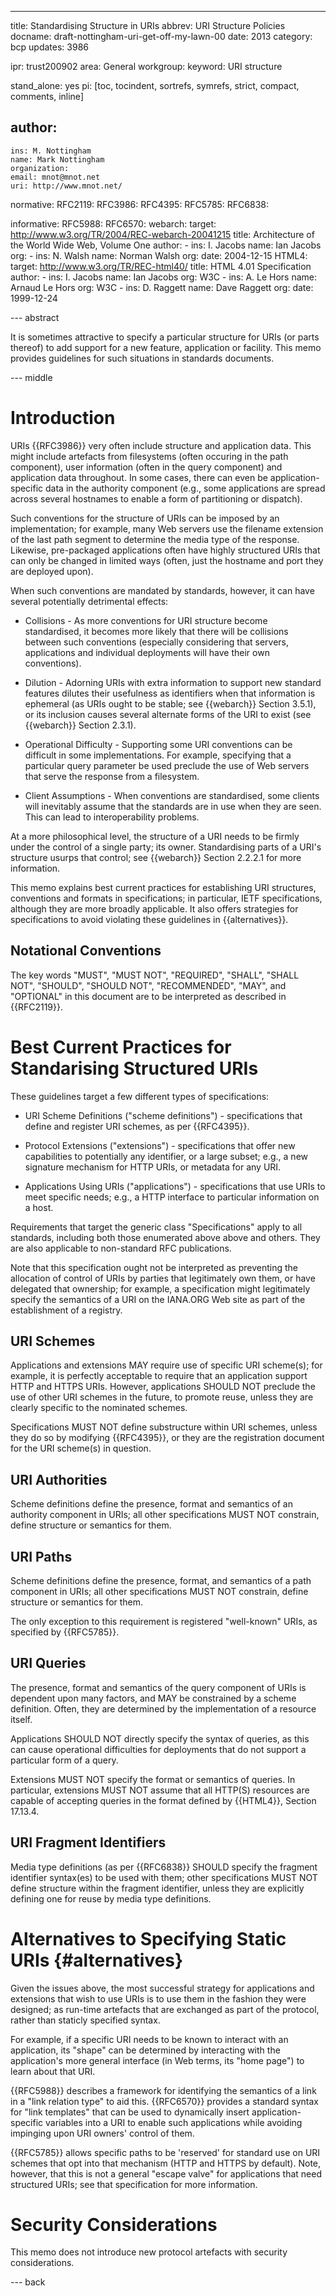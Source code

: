 ---
title: Standardising Structure in URIs
abbrev: URI Structure Policies
docname: draft-nottingham-uri-get-off-my-lawn-00
date: 2013
category: bcp
updates: 3986

ipr: trust200902
area: General
workgroup: 
keyword: URI structure

stand_alone: yes
pi: [toc, tocindent, sortrefs, symrefs, strict, compact, comments, inline]

author:
 -
    ins: M. Nottingham
    name: Mark Nottingham
    organization: 
    email: mnot@mnot.net
    uri: http://www.mnot.net/

normative:
  RFC2119:
  RFC3986:
  RFC4395:
  RFC5785:
  RFC6838:

informative:
  RFC5988:
  RFC6570:
  webarch:
    target: http://www.w3.org/TR/2004/REC-webarch-20041215
    title: Architecture of the World Wide Web, Volume One
    author:
     -
        ins: I. Jacobs
        name: Ian Jacobs
        org: 
     -
        ins: N. Walsh
        name: Norman Walsh
        org:
    date: 2004-12-15
  HTML4:
    target: http://www.w3.org/TR/REC-html40/
    title: HTML 4.01 Specification
    author:
     -
       ins: I. Jacobs
       name: Ian Jacobs
       org: W3C
     -
       ins: A. Le Hors
       name: Arnaud Le Hors
       org: W3C
     - 
       ins: D. Raggett
       name: Dave Raggett
       org:
    date: 1999-12-24


--- abstract

It is sometimes attractive to specify a particular structure for URIs (or parts thereof) to
add support for a new feature, application or facility. This memo provides guidelines for 
such situations in standards documents.

--- middle

Introduction
============

URIs {{RFC3986}} very often include structure and application data. This might include
artefacts from filesystems (often occuring in the path component), user information (often
in the query component) and application data throughout. In some cases, there can even be
application-specific data in the authority component (e.g., some applications are spread
across several hostnames to enable a form of partitioning or dispatch).

Such conventions for the structure of URIs can be imposed by an implementation; for
example, many Web servers use the filename extension of the last path segment to determine
the media type of the response. Likewise, pre-packaged applications often have highly
structured URIs that can only be changed in limited ways (often, just the hostname and port
they are deployed upon).

When such conventions are mandated by standards, however, it can have several potentially
detrimental effects:

* Collisions - As more conventions for URI structure become standardised, it becomes more
  likely that there will be collisions between such conventions (especially considering
  that servers, applications and individual deployments will have their own conventions).

* Dilution - Adorning URIs with extra information to support new standard features dilutes
  their usefulness as identifiers when that information is ephemeral (as URIs ought to be
  stable; see {{webarch}} Section 3.5.1), or its inclusion causes several
  alternate forms of the URI to exist (see {{webarch}} Section 2.3.1).

* Operational Difficulty - Supporting some URI conventions can be difficult in
  some implementations. For example, specifying that a particular query parameter be used
  preclude the use of Web servers that serve the response from a filesystem.

* Client Assumptions - When conventions are standardised, some clients will inevitably
  assume that the standards are in use when they are seen. This can lead to
  interoperability problems.

At a more philosophical level, the structure of a URI needs to be firmly under the control
of a single party; its owner. Standardising parts of a URI's structure usurps that control;
see {{webarch}} Section 2.2.2.1 for more information.

This memo explains best current practices for establishing URI structures, conventions and formats in
specifications; in particular, IETF specifications, although they are more broadly applicable. It
also offers strategies for specifications to avoid violating these guidelines in {{alternatives}}.


Notational Conventions
----------------------

The key words "MUST", "MUST NOT", "REQUIRED", "SHALL", "SHALL NOT",
"SHOULD", "SHOULD NOT", "RECOMMENDED", "MAY", and "OPTIONAL" in this
document are to be interpreted as described in {{RFC2119}}.

Best Current Practices for Standarising Structured URIs
=======================================================

These guidelines target a few different types of specifications:

* URI Scheme Definitions ("scheme definitions") - specifications that define and register URI schemes,
  as per {{RFC4395}}.

* Protocol Extensions ("extensions") - specifications that offer new capabilities to
  potentially any identifier, or a large subset; e.g., a new signature mechanism for HTTP
  URIs, or metadata for any URI.

* Applications Using URIs ("applications") - specifications that use URIs to meet specific
  needs; e.g., a HTTP interface to particular information on a host.

Requirements that target the generic class "Specifications" apply to all standards, including both those enumerated above above and others. They are also applicable to non-standard RFC publications.

Note that this specification ought not be interpreted as preventing the allocation of control of URIs
by parties that legitimately own them, or have delegated that ownership; for example, a specification
might legitimately specify the semantics of a URI on the IANA.ORG Web site as part of the
establishment of a registry.


URI Schemes
-----------

Applications and extensions MAY require use of specific URI scheme(s); for example, it is perfectly
acceptable to require that an application support HTTP and HTTPS URIs. However, applications SHOULD
NOT preclude the use of other URI schemes in the future, to promote reuse, unless they are clearly
specific to the nominated schemes.

Specifications MUST NOT define substructure within URI schemes, unless they do so by
modifying {{RFC4395}}, or they are the registration document for the URI scheme(s) in question.


URI Authorities
---------------

Scheme definitions define the presence, format and semantics of an authority component in
URIs; all other specifications MUST NOT constrain, define structure or semantics for them.


URI Paths
---------

Scheme definitions define the presence, format, and semantics of a path component in URIs; all
other specifications MUST NOT constrain, define structure or semantics for them.

The only exception to this requirement is registered "well-known" URIs, as specified by {{RFC5785}}.


URI Queries
-----------

The presence, format and semantics of the query component of URIs is dependent upon many factors, and
MAY be constrained by a scheme definition. Often, they are determined by the implementation of a
resource itself.

Applications SHOULD NOT directly specify the syntax of queries, as this can cause operational difficulties for deployments that do not support a particular form of a query. 

Extensions MUST NOT specify the format or semantics of queries. In particular, extensions MUST NOT
assume that all HTTP(S) resources are capable of accepting queries in the format defined by
{{HTML4}}, Section 17.13.4.


URI Fragment Identifiers
------------------------

Media type definitions (as per {{RFC6838}} SHOULD specify the fragment identifier
syntax(es) to be used with them; other specifications MUST NOT define structure within the
fragment identifier, unless they are explicitly defining one for reuse by media type
definitions.


Alternatives to Specifying Static URIs {#alternatives}
======================================

Given the issues above, the most successful strategy for applications and extensions that wish to use
URIs is to use them in the fashion they were designed; as run-time artefacts that are exchanged as
part of the protocol, rather than staticly specified syntax.

For example, if a specific URI needs to be known to interact with an application, its "shape" can be
determined by interacting with the application's more general interface (in Web terms, its "home
page") to learn about that URI.

{{RFC5988}} describes a framework for identifying the semantics of a link in a "link relation type"
to aid this. {{RFC6570}} provides a standard syntax for "link templates" that can be used to
dynamically insert application-specific variables into a URI to enable such applications while
avoiding impinging upon URI owners' control of them.

{{RFC5785}} allows specific paths to be 'reserved' for standard use on URI schemes that opt into that
mechanism (HTTP and HTTPS by default). Note, however, that this is not a general "escape valve" for
applications that need structured URIs; see that specification for more information.


Security Considerations
=======================

This memo does not introduce new protocol artefacts with security considerations. 

--- back
